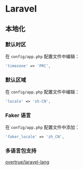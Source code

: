 # Laravel

## 本地化

### 默认时区

在 `config/app.php` 配置文件中编辑：

```php
'timezone' => 'PRC',
```

### 默认区域

在 `config/app.php` 配置文件中编辑：

```php
'locale' => 'zh-CN',
```

### Faker 语言

在 `config/app.php` 配置文件中添加：

```php
'faker_locale' => 'zh_CN',
```

### 多语言包支持

[overtrue/laravel-lang](https://github.com/overtrue/laravel-lang)

